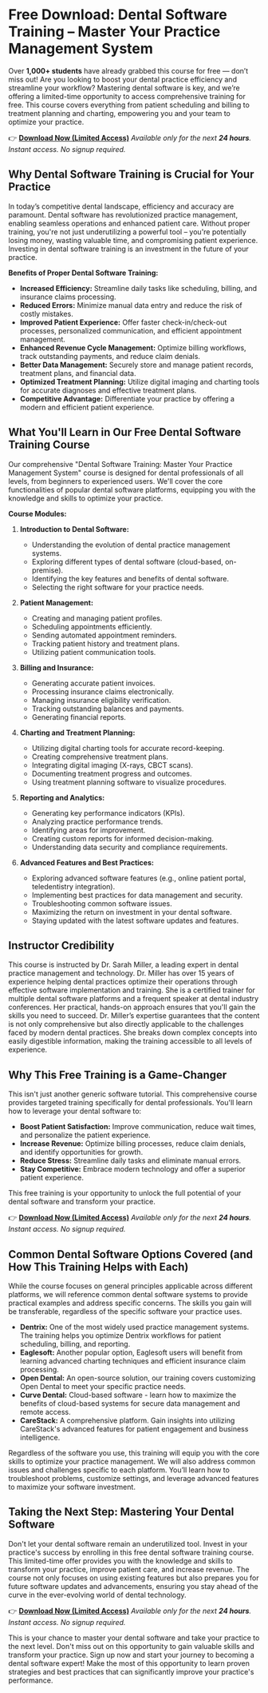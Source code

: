# Free Download: Dental Software Training – Master Your Practice Management System

Over **1,000+ students** have already grabbed this course for free — don’t miss out!
Are you looking to boost your dental practice efficiency and streamline your workflow? Mastering dental software is key, and we’re offering a limited-time opportunity to access comprehensive training for free. This course covers everything from patient scheduling and billing to treatment planning and charting, empowering you and your team to optimize your practice.

👉 [**Download Now (Limited Access)**](https://udemywork.com/dental-software-training)
_Available only for the next **24 hours**. Instant access. No signup required._

## Why Dental Software Training is Crucial for Your Practice

In today’s competitive dental landscape, efficiency and accuracy are paramount. Dental software has revolutionized practice management, enabling seamless operations and enhanced patient care. Without proper training, you're not just underutilizing a powerful tool – you're potentially losing money, wasting valuable time, and compromising patient experience. Investing in dental software training is an investment in the future of your practice.

**Benefits of Proper Dental Software Training:**

*   **Increased Efficiency:** Streamline daily tasks like scheduling, billing, and insurance claims processing.
*   **Reduced Errors:** Minimize manual data entry and reduce the risk of costly mistakes.
*   **Improved Patient Experience:** Offer faster check-in/check-out processes, personalized communication, and efficient appointment management.
*   **Enhanced Revenue Cycle Management:** Optimize billing workflows, track outstanding payments, and reduce claim denials.
*   **Better Data Management:** Securely store and manage patient records, treatment plans, and financial data.
*   **Optimized Treatment Planning:** Utilize digital imaging and charting tools for accurate diagnoses and effective treatment plans.
*   **Competitive Advantage:** Differentiate your practice by offering a modern and efficient patient experience.

## What You'll Learn in Our Free Dental Software Training Course

Our comprehensive "Dental Software Training: Master Your Practice Management System" course is designed for dental professionals of all levels, from beginners to experienced users. We'll cover the core functionalities of popular dental software platforms, equipping you with the knowledge and skills to optimize your practice.

**Course Modules:**

1.  **Introduction to Dental Software:**
    *   Understanding the evolution of dental practice management systems.
    *   Exploring different types of dental software (cloud-based, on-premise).
    *   Identifying the key features and benefits of dental software.
    *   Selecting the right software for your practice needs.

2.  **Patient Management:**
    *   Creating and managing patient profiles.
    *   Scheduling appointments efficiently.
    *   Sending automated appointment reminders.
    *   Tracking patient history and treatment plans.
    *   Utilizing patient communication tools.

3.  **Billing and Insurance:**
    *   Generating accurate patient invoices.
    *   Processing insurance claims electronically.
    *   Managing insurance eligibility verification.
    *   Tracking outstanding balances and payments.
    *   Generating financial reports.

4.  **Charting and Treatment Planning:**
    *   Utilizing digital charting tools for accurate record-keeping.
    *   Creating comprehensive treatment plans.
    *   Integrating digital imaging (X-rays, CBCT scans).
    *   Documenting treatment progress and outcomes.
    *   Using treatment planning software to visualize procedures.

5.  **Reporting and Analytics:**
    *   Generating key performance indicators (KPIs).
    *   Analyzing practice performance trends.
    *   Identifying areas for improvement.
    *   Creating custom reports for informed decision-making.
    *   Understanding data security and compliance requirements.

6.  **Advanced Features and Best Practices:**
    *   Exploring advanced software features (e.g., online patient portal, teledentistry integration).
    *   Implementing best practices for data management and security.
    *   Troubleshooting common software issues.
    *   Maximizing the return on investment in your dental software.
    *   Staying updated with the latest software updates and features.

## Instructor Credibility

This course is instructed by Dr. Sarah Miller, a leading expert in dental practice management and technology. Dr. Miller has over 15 years of experience helping dental practices optimize their operations through effective software implementation and training. She is a certified trainer for multiple dental software platforms and a frequent speaker at dental industry conferences. Her practical, hands-on approach ensures that you'll gain the skills you need to succeed. Dr. Miller’s expertise guarantees that the content is not only comprehensive but also directly applicable to the challenges faced by modern dental practices. She breaks down complex concepts into easily digestible information, making the training accessible to all levels of experience.

## Why This Free Training is a Game-Changer

This isn't just another generic software tutorial. This comprehensive course provides targeted training specifically for dental professionals. You'll learn how to leverage your dental software to:

*   **Boost Patient Satisfaction:** Improve communication, reduce wait times, and personalize the patient experience.
*   **Increase Revenue:** Optimize billing processes, reduce claim denials, and identify opportunities for growth.
*   **Reduce Stress:** Streamline daily tasks and eliminate manual errors.
*   **Stay Competitive:** Embrace modern technology and offer a superior patient experience.

This free training is your opportunity to unlock the full potential of your dental software and transform your practice.

👉 [**Download Now (Limited Access)**](https://udemywork.com/dental-software-training)
_Available only for the next **24 hours**. Instant access. No signup required._

## Common Dental Software Options Covered (and How This Training Helps with Each)

While the course focuses on general principles applicable across different platforms, we will reference common dental software systems to provide practical examples and address specific concerns. The skills you gain will be transferable, regardless of the specific software your practice uses.

*   **Dentrix:** One of the most widely used practice management systems. The training helps you optimize Dentrix workflows for patient scheduling, billing, and reporting.
*   **Eaglesoft:** Another popular option, Eaglesoft users will benefit from learning advanced charting techniques and efficient insurance claim processing.
*   **Open Dental:** An open-source solution, our training covers customizing Open Dental to meet your specific practice needs.
*   **Curve Dental:** Cloud-based software - learn how to maximize the benefits of cloud-based systems for secure data management and remote access.
*   **CareStack:** A comprehensive platform. Gain insights into utilizing CareStack's advanced features for patient engagement and business intelligence.

Regardless of the software you use, this training will equip you with the core skills to optimize your practice management. We will also address common issues and challenges specific to each platform. You’ll learn how to troubleshoot problems, customize settings, and leverage advanced features to maximize your software investment.

## Taking the Next Step: Mastering Your Dental Software

Don't let your dental software remain an underutilized tool. Invest in your practice's success by enrolling in this free dental software training course. This limited-time offer provides you with the knowledge and skills to transform your practice, improve patient care, and increase revenue. The course not only focuses on using existing features but also prepares you for future software updates and advancements, ensuring you stay ahead of the curve in the ever-evolving world of dental technology.

👉 [**Download Now (Limited Access)**](https://udemywork.com/dental-software-training)
_Available only for the next **24 hours**. Instant access. No signup required._

This is your chance to master your dental software and take your practice to the next level. Don't miss out on this opportunity to gain valuable skills and transform your practice. Sign up now and start your journey to becoming a dental software expert! Make the most of this opportunity to learn proven strategies and best practices that can significantly improve your practice's performance.
